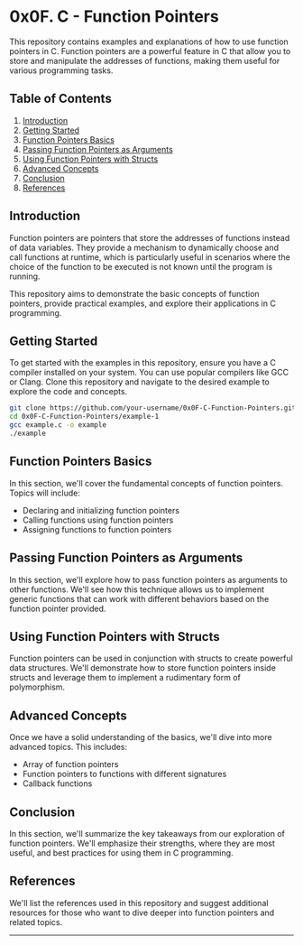 # 0x0F. C - Function Pointers

This repository contains examples and explanations of how to use function pointers in C. Function pointers are a powerful feature in C that allow you to store and manipulate the addresses of functions, making them useful for various programming tasks.

## Table of Contents

1. [Introduction](#introduction)
2. [Getting Started](#getting-started)
3. [Function Pointers Basics](#function-pointers-basics)
4. [Passing Function Pointers as Arguments](#passing-function-pointers-as-arguments)
5. [Using Function Pointers with Structs](#using-function-pointers-with-structs)
6. [Advanced Concepts](#advanced-concepts)
7. [Conclusion](#conclusion)
8. [References](#references)

## Introduction

Function pointers are pointers that store the addresses of functions instead of data variables. They provide a mechanism to dynamically choose and call functions at runtime, which is particularly useful in scenarios where the choice of the function to be executed is not known until the program is running.

This repository aims to demonstrate the basic concepts of function pointers, provide practical examples, and explore their applications in C programming.

## Getting Started

To get started with the examples in this repository, ensure you have a C compiler installed on your system. You can use popular compilers like GCC or Clang. Clone this repository and navigate to the desired example to explore the code and concepts.

```bash
git clone https://github.com/your-username/0x0F-C-Function-Pointers.git
cd 0x0F-C-Function-Pointers/example-1
gcc example.c -o example
./example
```

## Function Pointers Basics

In this section, we'll cover the fundamental concepts of function pointers. Topics will include:
- Declaring and initializing function pointers
- Calling functions using function pointers
- Assigning functions to function pointers

## Passing Function Pointers as Arguments

In this section, we'll explore how to pass function pointers as arguments to other functions. We'll see how this technique allows us to implement generic functions that can work with different behaviors based on the function pointer provided.

## Using Function Pointers with Structs

Function pointers can be used in conjunction with structs to create powerful data structures. We'll demonstrate how to store function pointers inside structs and leverage them to implement a rudimentary form of polymorphism.

## Advanced Concepts

Once we have a solid understanding of the basics, we'll dive into more advanced topics. This includes:
- Array of function pointers
- Function pointers to functions with different signatures
- Callback functions

## Conclusion

In this section, we'll summarize the key takeaways from our exploration of function pointers. We'll emphasize their strengths, where they are most useful, and best practices for using them in C programming.

## References

We'll list the references used in this repository and suggest additional resources for those who want to dive deeper into function pointers and related topics.

---

